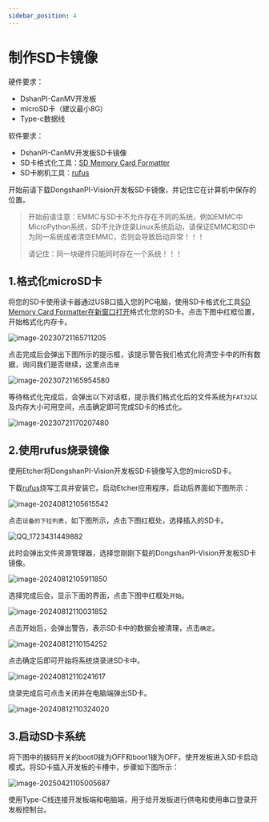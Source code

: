 ```yaml
---
sidebar_position: 4
---
```

# 制作SD卡镜像

硬件要求：

- DshanPI-CanMV开发板
- microSD卡（建议最小8G）
- Type-c数据线 

软件要求：

- DshanPI-CanMV开发板SD卡镜像
- SD卡格式化工具：[SD Memory Card Formatter](https://www.sdcard.org/downloads/formatter_4/eula_windows/)
- SD卡刷机工具：[rufus](https://rufus.ie/zh/)

开始前请下载DongshanPI-Vision开发板SD卡镜像，并记住它在计算机中保存的位置。

> 开始前请注意：EMMC与SD卡不允许存在不同的系统，例如EMMC中MicroPython系统，SD不允许烧录Linux系统启动，请保证EMMC和SD中为同一系统或者清空EMMC，否则会导致启动异常！！！
>
> 请记住：同一块硬件只能同时存在一个系统！！！

## 1.格式化microSD卡

将您的SD卡使用读卡器通过USB口插入您的PC电脑，使用SD卡格式化工具[SD Memory Card Formatter在新窗口打开](https://www.sdcard.org/downloads/formatter_4/eula_windows/)格式化您的SD卡。点击下图中红框位置，开始格式化内存卡。

![image-20230721165711205](http://photos.100ask.net/canaan-docs/image-20230721165711205.png)

点击完成后会弹出下图所示的提示框，该提示警告我们格式化将清空卡中的所有数据，询问我们是否继续，这里点击`是`

![image-20230721165954580](http://photos.100ask.net/canaan-docs/image-20230721165954580.png)

等待格式化完成后，会弹出以下对话框，提示我们格式化后的文件系统为`FAT32`以及内存大小可用空间，点击确定即可完成SD卡的格式化。

![image-20230721170207480](http://photos.100ask.net/canaan-docs/image-20230721170207480.png)



## 2.使用rufus烧录镜像

 使用Etcher将DongshanPI-Vision开发板SD卡镜像写入您的microSD卡。

 下载[rufus](https://rufus.ie/zh/)烧写工具并安装它。启动Etcher应用程序，启动后界面如下图所示：

![image-20240812105615542](${images}/image-20240812105615542.png)

点击`设备的下拉列表`，如下图所示，点击下图红框处，选择插入的SD卡。

![QQ_1723431449882](${images}/QQ_1723431449882.png)

此时会弹出文件资源管理器，选择您刚刚下载的DongshanPI-Vision开发板SD卡镜像。

![image-20240812105911850](${images}/image-20240812105911850.png)

选择完成后会，显示下面的界面，点击下图中红框处`开始`。

![image-20240812110031852](${images}/image-20240812110031852.png)



点击开始后，会弹出警告，表示SD卡中的数据会被清理，点击`确定`。

![image-20240812110154252](${images}/image-20240812110154252.png)

点击确定后即可开始将系统烧录进SD卡中。

![image-20240812110241617](${images}/image-20240812110241617.png)

烧录完成后可点击关闭并在电脑端弹出SD卡。

![image-20240812110324020](${images}/image-20240812110324020.png)

## 3.启动SD卡系统

 将下图中的拨码开关的boot0拨为OFF和boot1拨为OFF，使开发板进入SD卡启动模式。将SD卡插入开发板的卡槽中，步骤如下图所示：

![image-20250421105005687](${images}/image-20250421105005687.png)

使用Type-C线连接开发板端和电脑端，用于给开发板进行供电和使用串口登录开发板控制台。


